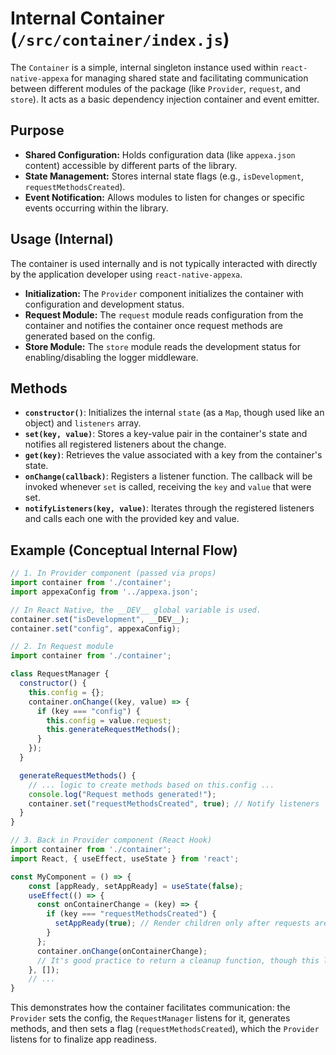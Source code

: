 # Internal Container (`/src/container/index.js`)

The `Container` is a simple, internal singleton instance used within `react-native-appexa` for managing shared state and facilitating communication between different modules of the package (like `Provider`, `request`, and `store`). It acts as a basic dependency injection container and event emitter.

## Purpose

-   **Shared Configuration:** Holds configuration data (like `appexa.json` content) accessible by different parts of the library.
-   **State Management:** Stores internal state flags (e.g., `isDevelopment`, `requestMethodsCreated`).
-   **Event Notification:** Allows modules to listen for changes or specific events occurring within the library.

## Usage (Internal)

The container is used internally and is not typically interacted with directly by the application developer using `react-native-appexa`.

-   **Initialization:** The `Provider` component initializes the container with configuration and development status.
-   **Request Module:** The `request` module reads configuration from the container and notifies the container once request methods are generated based on the config.
-   **Store Module:** The `store` module reads the development status for enabling/disabling the logger middleware.

## Methods

-   **`constructor()`**: Initializes the internal `state` (as a `Map`, though used like an object) and `listeners` array.
-   **`set(key, value)`**: Stores a key-value pair in the container's state and notifies all registered listeners about the change.
-   **`get(key)`**: Retrieves the value associated with a key from the container's state.
-   **`onChange(callback)`**: Registers a listener function. The callback will be invoked whenever `set` is called, receiving the `key` and `value` that were set.
-   **`notifyListeners(key, value)`**: Iterates through the registered listeners and calls each one with the provided key and value.

## Example (Conceptual Internal Flow)

```javascript
// 1. In Provider component (passed via props)
import container from './container';
import appexaConfig from '../appexa.json';

// In React Native, the __DEV__ global variable is used.
container.set("isDevelopment", __DEV__);
container.set("config", appexaConfig);

// 2. In Request module
import container from './container';

class RequestManager {
  constructor() {
    this.config = {};
    container.onChange((key, value) => {
      if (key === "config") {
        this.config = value.request;
        this.generateRequestMethods();
      }
    });
  }

  generateRequestMethods() {
    // ... logic to create methods based on this.config ...
    console.log("Request methods generated!");
    container.set("requestMethodsCreated", true); // Notify listeners
  }
}

// 3. Back in Provider component (React Hook)
import container from './container';
import React, { useEffect, useState } from 'react';

const MyComponent = () => {
    const [appReady, setAppReady] = useState(false);
    useEffect(() => {
      const onContainerChange = (key) => {
        if (key === "requestMethodsCreated") {
          setAppReady(true); // Render children only after requests are ready
        }
      };
      container.onChange(onContainerChange);
      // It's good practice to return a cleanup function, though this listener is likely permanent.
    }, []);
    // ...
}
```

This demonstrates how the container facilitates communication: the `Provider` sets the config, the `RequestManager` listens for it, generates methods, and then sets a flag (`requestMethodsCreated`), which the `Provider` listens for to finalize app readiness.